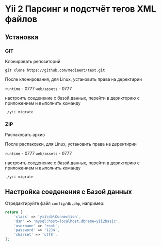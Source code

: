 Yii 2 Парсинг и подстчёт тегов XML файлов
============================


Установка
------------

### GIT
Клонировать репозиторий
~~~
git clone https://github.com/mediaent/test.git
~~~

После клонирования, для Linux, установить права на деректирии

`runtime` - 0777
`web/assets` - 0777

настроить соеденение с базой данных, перейти в дерикторию с приложением и выполнить команду

~~~
./yii migrate
~~~

### ZIP
Распаковать архив

После распаковки, для Linux, установить права на деректирии

`runtime` - 0777
`web/assets` - 0777

настроить соеденение с базой данных, перейти в дерикторию с приложением и выполнить команду

~~~
./yii migrate
~~~



Настройка соеденения с Базой данных
-------------

Отредактируйте файл `config/db.php`, например:

```php
return [
    'class' => 'yii\db\Connection',
    'dsn' => 'mysql:host=localhost;dbname=yii2basic',
    'username' => 'root',
    'password' => '1234',
    'charset' => 'utf8',
];
```